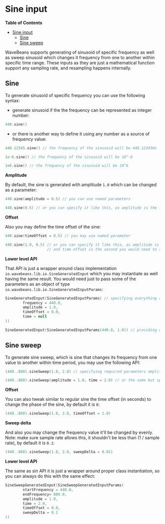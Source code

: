 Sine input
=========

<!-- START doctoc generated TOC please keep comment here to allow auto update -->
<!-- DON'T EDIT THIS SECTION, INSTEAD RE-RUN doctoc TO UPDATE -->
**Table of Contents**

- [Sine input](#sine-input)
  - [Sine](#sine)
  - [Sine sweep](#sine-sweep)

<!-- END doctoc generated TOC please keep comment here to allow auto update -->

WaveBeans supports generating of sinusoid of specific frequency as well as sweep sinusoid which changes it frequency from one to another within specific time range. These inputs as they are just a mathematical function support any sampling rate, and resampling happens internally.

Sine
------

To generate sinusoid of specific frequency you can use the following syntax:

* generate sinusoid if the the frequency can be represented as integer number: 

```kotlin
440.sine()
```

* or there is another way to define it using any number as a source of frequency value:

```kotlin
440.12345.sine() // the frequency of the sinusoid will be 440.12345Hz

1e-6.sine() // the frequency of the sinusoid will be 10^-6

1e6.sine() // the frequency of the sinusoid will be 10^6
```

**Amplitude**

By default, the sine is generated with amplitude `1.0` which can be changed as a parameter:

```kotlin
440.sine(amplitude = 0.5) // you can use named parameters

440.sine(0.5) // or you can specify it like this, as amplitude is the first argument if the sine function
```

**Offset**

Also you may define the time offset of the sine:

```kotlin
440.sine(timeOffset = 0.5) // you may use named parameter

440.sine(1.0, 0.5) // or you can specify it like this, as amplitude is the first argument 
                   // and time offset is the second you would need to specify them both.
```

**Lower level API**

That API is just a wrapper around class implementation `io.wavebeans.lib.io.SineGeneratedInput` which you may instantiate as well having the same result. You would need just to pass some of the parameters as an object of type `io.wavebeans.lib.io.SineGeneratedInputParams`:

```kotlin
SineGeneratedInput(SineGeneratedInputParams( // specifying everything as named parameters
        frequency = 440.0,
        amplitude = 1.0,
        timeOffset = 0.0,
        time = null
))

SineGeneratedInput(SineGeneratedInputParams(440.0, 1.0)) // providing only required parameters -- frequency and amplitude

```

Sine sweep
------

To generate sine sweep, which is sine that changes its frequency from one value to another within time period, you may use the following API:

```kotlin
(440..880).sineSweep(1.0, 2.0) // specifying required parameters amplitude and time to get from start to end frequency

(440..880).sineSweep(amplitude = 1.0, time = 2.0) // or the same but specifying as named parameters
```

**Offset**

You can also tweak similar to regular sine the time offset (in seconds) to change the phase of the sine, by default it is `0`:

```kotlin
(440..880).sineSweep(1.0, 2.0, timeOffset = 1.0) 
```

**Sweep delta**

And also you may change the frequency value it'll be changed by evenly. Note: make sure sample rate allows this, it shouldn't be less than (1 / sample rate), by default it is `0.1`:

```kotlin
(440..880).sineSweep(1.0, 2.0, sweepDelta = 0.01) 
```

**Lower level API**

The same as sin API it is just a wrapper around proper class instantiation, so you can always do this with the same effect:

```kotlin
SineSweepGeneratedInput(SineSweepGeneratedInputParams(
        startFrequency = 440.0,
        endFrequency= 880.0,
        amplitude = 1.0,
        time = 2.0,
        timeOffset = 0.0,
        sweepDelta = 0.1
))
```